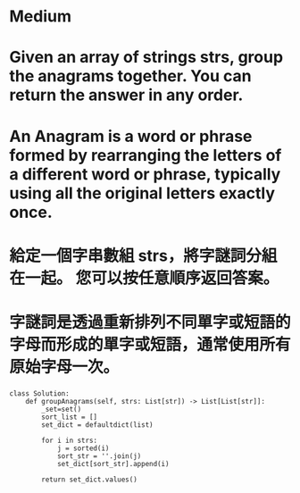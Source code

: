 # Medium

# Given an array of strings strs, group the anagrams together. You can return the answer in any order.

# An Anagram is a word or phrase formed by rearranging the letters of a different word or phrase, typically using all the original letters exactly once.

# 給定一個字串數組 strs，將字謎詞分組在一起。 您可以按任意順序返回答案。 
# 字謎詞是透過重新排列不同單字或短語的字母而形成的單字或短語，通常使用所有原始字母一次。

### 
### 
```
class Solution:
    def groupAnagrams(self, strs: List[str]) -> List[List[str]]:
        _set=set()
        sort_list = []
        set_dict = defaultdict(list)

        for i in strs:
            j = sorted(i)
            sort_str = ''.join(j)
            set_dict[sort_str].append(i)
        
        return set_dict.values()
```

